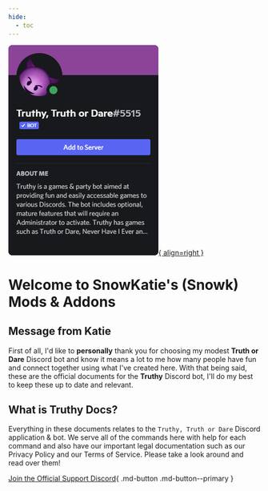 ```yaml
---
hide:
  - toc
---
```



[![Image title](images/truthy.png){ align=right }](https://discord.com/oauth2/authorize?client_id=941836651037098037&permissions=2147486720&scope=bot%20applications.commands)

# Welcome to SnowKatie's (Snowk) Mods & Addons

## **Message from Katie**

First of all, I'd like to **personally** thank you for choosing my modest **Truth or Dare** Discord bot and know it means a lot to me how many people have fun and connect together using what I've created here. With that being said, these are the official documents for the **Truthy** Discord bot, I'll do my best to keep these up to date and relevant. 

## **What is Truthy Docs?**

Everything in these documents relates to the ``Truthy, Truth or Dare`` Discord application & bot. We serve all of the commands here with help for each command and also have our important legal documentation such as our Privacy Policy and our Terms of Service. Please take a look around and read over them!

[Join the Official Support Discord](https://discord.gg/KPmXsWZYHD){ .md-button .md-button--primary }